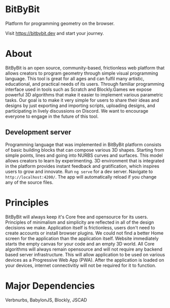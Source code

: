 # BitByBit
Platform for programming geometry on the browser.

Visit https://bitbybit.dev and start your journey.

# About
BitByBit is an open source, community-based, frictionless web platform that allows creators to program geometry through simple visual programming language. This tool is great for all ages and can fulfil many artistic, educational, and practical needs of its users. Through familiar programming interface used in tools such as Scratch and Blockly.Games we expose powerful 3D algorithms that make it easier to implement various parametric tasks. Our goal is to make it very simple for users to share their ideas and designs by just exporting and importing scripts, uploading designs, and participating in lively discussions on Discord. We want to encourage everyone to engage in the future of this tool.

## Development server
Programming language that was implemented in BitByBit platform consists of basic building blocks that can compose various 3D shapes. Starting from simple points, lines and going into NURBS curves and surfaces. This model allows creators to learn by experimenting. 3D environment that is integrated in the platform provides instant feedback and gratification, which inspires users to grow and innovate.
Run `ng serve` for a dev server. Navigate to `http://localhost:4200/`. The app will automatically reload if you change any of the source files.

# Principles
BitByBit will always keep it's Core free and opensource for its users. Principles of minimalism and simplicity are reflected in all of the design decisions we make. Application itself is frictionless, users don't need to create accounts or install browser plugins. We could not find a better Home screen for the application than the application itself. Website immediately starts the empty canvas for your code and an empty 3D world. All Core algorithms will always remain opensource and will not require any backend based server  infrastructure. This will allow application to be used on various devices as a Progressive Web App (PWA). After the application is loaded on your devices, internet connectivitiy will not be required for it to function.

# Major Dependencies
Verbnurbs, BabylonJS, Blockly, JSCAD
